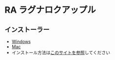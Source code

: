 # RA ラグナロクアップル

## インストーラー

- <a href = "./dist/RA%20Setup%201.0.0.exe.zip" target="_blank">Windows</a>
- <a href = "./dist/RA-1.0.0.dmg.zip" target="_blank">Mac</a>
- インストール方法は<a href = "https://voicevox.hiroshiba.jp/how_to_use/" target="_blank">このサイトを参照</a>してください